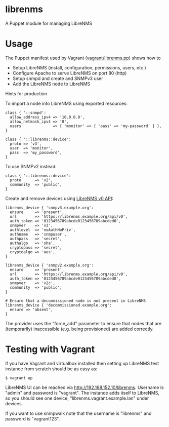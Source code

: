 # librenms

A Puppet module for managing LibreNMS

# Usage

The Puppet manifest used by Vagrant
([vagrant/librenms.pp](vagrant/librenms.pp)) shows how to

* Setup LibreNMS (install, configuration, permissions, users, etc.)
* Configure Apache to serve LibreNMS on port 80 (http)
* Setup snmpd and create and SNMPv3 user
* Add the LibreNMS node to LibreNMS

Hints for production

To import a node into LibreNMS using exported resources:

    class { '::snmpd':
      allow_address_ipv4 => '10.0.0.0',
      allow_netmask_ipv4 => '8',
      users              => { 'monitor' => { 'pass' => 'my-password' } },
    }
    
    class { '::librenms::device':
      proto => 'v3',
      user  => 'monitor',
      pass  => 'my_password',
    }

To use SNMPv2 instead:

    class { '::librenms::device':
      proto      => 'v2',
      community  => 'public',
    }

Create and remove devices using [LibreNMS v0 API](https://docs.librenms.org/API/Devices/):

    librenms_device { 'snmpv3.example.org':
      ensure     => 'present',
      url        => 'https://librenms.example.org/api/v0',
      auth_token => '0123456789abcde0123456789abcded0',
      snmpver    => 'v3',
      authlevel  => 'noAuthNoPriv',
      authname   => 'snmpuser',
      authpass   => 'secret',
      authalgo   => 'sha',
      cryptopass => 'secret',
      cryptoalgo => 'aes',
    }
    
    librenms_device { 'snmpv2.example.org':
      ensure     => 'present',
      url        => 'https://librenms.example.org/api/v0',
      auth_token => '0123456789abcde0123456789abcded0',
      snmpver    => 'v2c',
      community  => 'public',
    }
    
    # Ensure that a decommissioned node is not present in LibreNMS
    librenms_device { 'decommissioned.example.org':
      ensure => 'absent',
    }

The provider uses the "force_add" parameter to ensure that nodes that are
(temporarily) inaccessible (e.g. being provisioned) are added correctly.

# Testing with Vagrant

If you have Vagrant and virtualbox installed then setting up LibreNMS test
instance from scratch should be as easy as:

    $ vagrant up

LibreNMS UI can be reached via http://192.168.152.10/librenms. Username is
"admin" and password is "vagrant". The instance adds itself to LibreNMS, so you should see
one device, "librenms.vagrant.example.lan" under devices.

If you want to use snmpwalk note that the username is "librenms" and password
is "vagrant123".
